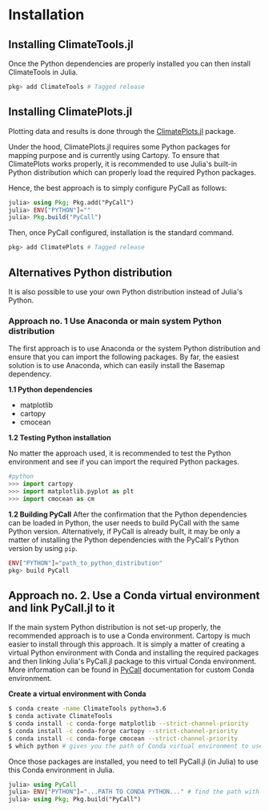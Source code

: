 # Installation

## Installing ClimateTools.jl

Once the Python dependencies are properly installed you can then install ClimateTools in Julia.

```julia
pkg> add ClimateTools # Tagged release
```

## Installing ClimatePlots.jl


Plotting data and results is done through the [ClimatePlots.jl](https://github.com/JuliaClimate/ClimatePlots.jl) package.

Under the hood, ClimatePlots.jl requires some Python packages for mapping purpose and is currently using Cartopy. To ensure that ClimatePlots works properly, it is recommended to use Julia's built-in Python distribution which can properly load the required Python packages.

Hence, the best approach is to simply configure PyCall as follows:

```julia
julia> using Pkg; Pkg.add("PyCall")
julia> ENV["PYTHON"]=""
julia> Pkg.build("PyCall")
```
Then, once PyCall configured, installation is the standard command.

```julia
pkg> add ClimatePlots # Tagged release
```

## Alternatives Python distribution

It is also possible to use your own Python distribution instead of Julia's Python.

### Approach no. 1 Use Anaconda or main system Python distribution

The first approach is to use Anaconda or the system Python distribution and ensure that you can import the following packages. By far, the easiest solution is to use Anaconda, which can easily install the Basemap dependency.

**1.1 Python dependencies**

* matplotlib
* cartopy
* cmocean

**1.2 Testing Python installation**

No matter the approach used, it is recommended to test the Python environment and see if you can import the required Python packages.

```python
#python
>>> import cartopy
>>> import matplotlib.pyplot as plt
>>> import cmocean as cm
```

**1.2 Building PyCall**
After the confirmation that the Python dependencies can be loaded in Python, the user needs to build PyCall with the same Python version. Alternatively, if PyCall is already built, it may be only a matter of installing the Python dependencies with the PyCall's Python version by using `pip`.

```julia
ENV["PYTHON"]="path_to_python_distribution"
pkg> build PyCall
```

## Approach no. 2. Use a Conda virtual environment and link PyCall.jl to it

If the main system Python distribution is not set-up properly, the recommended approach is to use a Conda environment. Cartopy is much easier to install through this approach. It is simply a matter of creating a virtual Python environment with Conda and installing the required packages and then linking Julia's PyCall.jl package to this virtual Conda environment. More information can be found in [PyCall](https://github.com/JuliaPy/PyCall.jl) documentation for custom Conda environment.

**Create a virtual environment with Conda**

```bash
$ conda create -name ClimateTools python=3.6
$ conda activate ClimateTools
$ conda install -c conda-forge matplotlib --strict-channel-priority
$ conda install -c conda-forge cartopy --strict-channel-priority
$ conda install -c conda-forge cmocean --strict-channel-priority
$ which python # gives you the path of Conda virtual environment to use in the next steps.
```

Once those packages are installed, you need to tell PyCall.jl (in Julia) to use this Conda environment in Julia.

```julia
julia> using PyCall
julia> ENV["PYTHON"]="...PATH TO CONDA PYTHON..." # find the path with "which python" at previous step
julia> using Pkg; Pkg.build("PyCall")
```
